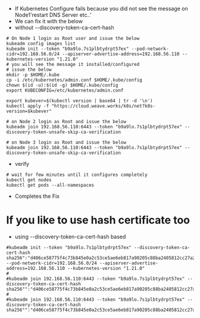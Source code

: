 * If Kubernetes Configure fails because you did not see the message on Node1'restart DNS Server etc..'
* We can fix it with the below 
* without --discovery-token-ca-cert-hash
````
# On Node 1 login as Root user and issue the below 
kubeadm config images list
kubeadm init --token "b9a9lo.7s1plbtydrpt57ex" --pod-network-cidr=192.168.56.0/24 --apiserver-advertise-address=192.168.56.110 --kubernetes-version "1.21.0"
# you will see the message it installed/configured
# issue the below 
mkdir -p $HOME/.kube
cp -i /etc/kubernetes/admin.conf $HOME/.kube/config
chown $(id -u):$(id -g) $HOME/.kube/config
export KUBECONFIG=/etc/kubernetes/admin.conf

export kubever=$(kubectl version | base64 | tr -d '\n')
kubectl apply -f "https://cloud.weave.works/k8s/net?k8s-version=$kubever"

# on Node 2 login as Root and issue the below
kubeadm join 192.168.56.110:6443 --token "b9a9lo.7s1plbtydrpt57ex" --discovery-token-unsafe-skip-ca-verification

# on Node 3 login as Root and issue the below
kubeadm join 192.168.56.110:6443 --token "b9a9lo.7s1plbtydrpt57ex" --discovery-token-unsafe-skip-ca-verification 
````

* verify
````
# wait for few minutes until it configures completely
kubectl get nodes
kubectl get pods --all-namespaces
````
* Completes the Fix

# If you like to use hash certificate too
* using --discovery-token-ca-cert-hash based 
````
#kubeadm init --token "b9a9lo.7s1plbtydrpt57ex" --discovery-token-ca-cert-hash sha256":"d406ce58775f4c73b845e0a2c53ce5ae6eb817a90205c88ba2405812cc27a2a3" --pod-network-cidr=192.168.56.0/24 --apiserver-advertise-address=192.168.56.110 --kubernetes-version "1.21.0"
#
#kubeadm join 192.168.56.110:6443 --token "b9a9lo.7s1plbtydrpt57ex" --discovery-token-ca-cert-hash sha256"":"d406ce58775f4c73b845e0a2c53ce5ae6eb817a90205c88ba2405812cc27a2a3" 
#
#kubeadm join 192.168.56.110:6443 --token "b9a9lo.7s1plbtydrpt57ex" --discovery-token-ca-cert-hash sha256"":"d406ce58775f4c73b845e0a2c53ce5ae6eb817a90205c88ba2405812cc27a2a3" 
````
